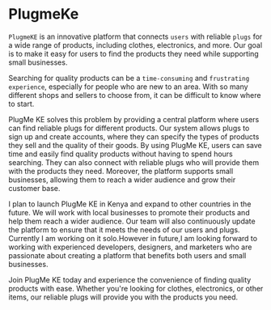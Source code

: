 # PlugmeKe

`PlugmeKE` is an innovative platform that connects `users` with reliable `plugs` for a wide range of products, including clothes, electronics, and more. Our goal is to make it easy for users to find the products they need while supporting small businesses. 

Searching for quality products can be a `time-consuming` and `frustrating experience`, especially for people who are new to an area. With so many different shops and sellers to choose from, it can be difficult to know where to start. 

PlugMe KE solves this problem by providing a central platform where users can find reliable plugs for different products. Our system allows plugs to sign up and create accounts, where they can specify the types of products they sell and the quality of their goods. 
By using PlugMe KE, users can save time and easily find quality products without having to spend hours searching. They can also connect with reliable plugs who will provide them with the products they need. Moreover, the platform supports small businesses, allowing them to reach a wider audience and grow their customer base. 

I plan to launch PlugMe KE in Kenya and expand to other countries in the future. We will work with local businesses to promote their products and help them reach a wider audience. Our team will also continuously update the platform to ensure that it meets the needs of our users and plugs. 
Currently I am working on it solo.However in future,I am looking forward to working with experienced developers, designers, and marketers who are passionate about creating a platform that benefits both users and small businesses. 

Join PlugMe KE today and experience the convenience of finding quality products with ease. Whether you're looking for clothes, electronics, or other items, our reliable plugs will provide you with the products you need.

